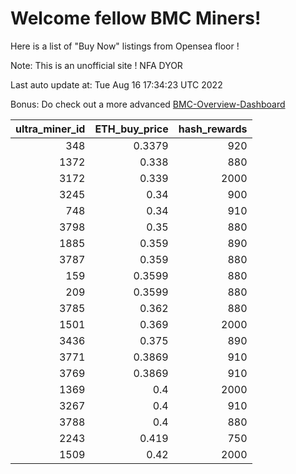 # Welcome fellow BMC Miners!
Here is a list of "Buy Now" listings from Opensea floor !

Note: This is an unofficial site ! NFA DYOR

Last auto update at: Tue Aug 16 17:34:23 UTC 2022

Bonus: Do check out a more advanced [BMC-Overview-Dashboard](https://dune.com/defifunk/BMC-Overview-Dashboard)


|   ultra_miner_id |   ETH_buy_price |   hash_rewards |
|-----------------:|----------------:|---------------:|
|              348 |          0.3379 |            920 |
|             1372 |          0.338  |            880 |
|             3172 |          0.339  |           2000 |
|             3245 |          0.34   |            900 |
|              748 |          0.34   |            910 |
|             3798 |          0.35   |            880 |
|             1885 |          0.359  |            890 |
|             3787 |          0.359  |            880 |
|              159 |          0.3599 |            880 |
|              209 |          0.3599 |            880 |
|             3785 |          0.362  |            880 |
|             1501 |          0.369  |           2000 |
|             3436 |          0.375  |            890 |
|             3771 |          0.3869 |            910 |
|             3769 |          0.3869 |            910 |
|             1369 |          0.4    |           2000 |
|             3267 |          0.4    |            910 |
|             3788 |          0.4    |            880 |
|             2243 |          0.419  |            750 |
|             1509 |          0.42   |           2000 |